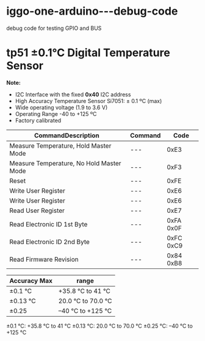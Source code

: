 # iggo-one-arduino---debug-code
debug code for testing GPIO and BUS

# tp51 ±0.1°C Digital Temperature Sensor
**Note:**
  - I2C Interface with the fixed **0x40** I2C address
  - High Accuracy Temperature Sensor Si7051: ± 0.1 ºC (max)
  - Wide operating voltage (1.9 to 3.6 V)
  - Operating Range -40 to +125 ºC
  - Factory calibrated

| CommandDescription  | Command | Code |
| ------------- | ------------- | ------------- |
| Measure Temperature, Hold Master Mode | --- | 0xE3 |
| Measure Temperature, No Hold Master Mode | --- | 0xF3 |
| Reset | --- | 0xFE |
| Write User Register | --- | 0xE6 |
| Write User Register | --- | 0xE6 |
| Read User Register | --- | 0xE7 |
| Read Electronic ID 1st Byte | --- | 0xFA 0x0F |
| Read Electronic ID 2nd Byte | --- | 0xFC 0xC9 |
| Read Firmware Revision | --- | 0x84 0xB8 |

| Accuracy Max  | range |
| -------------------------- | ------------- |
| ±0.1 °C  | +35.8 °C to 41 °C |
| ±0.13 °C  | 20.0 °C to 70.0 °C |
| ±0.25 | –40 °C to +125 °C |


±0.1 °C: +35.8 °C to 41 °C
±0.13 °C: 20.0 °C to 70.0 °C
±0.25 °C: –40 °C to +125 °C

